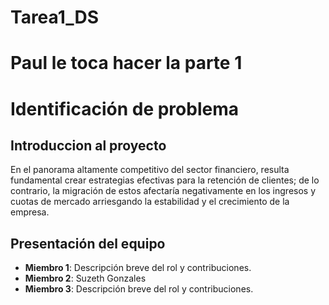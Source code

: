 # Tarea1_DS

# Paul le toca hacer la parte 1

# Identificación de problema 

## Introduccion al proyecto

En el panorama altamente competitivo del sector financiero, resulta fundamental crear estrategias efectivas para la retención de clientes; de lo contrario, la migración de estos afectaría negativamente en los ingresos y cuotas de mercado arriesgando la estabilidad y el crecimiento de la empresa.

## Presentación del equipo

- **Miembro 1**: Descripción breve del rol y contribuciones.
- **Miembro 2**: Suzeth Gonzales
- **Miembro 3**: Descripción breve del rol y contribuciones.
